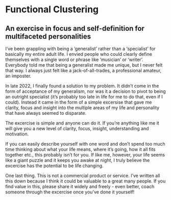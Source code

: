 # Functional Clustering
## An exercise in focus and self-definition for multifaceted personalities

I’ve been grappling with being a ‘generalist’ rather than a ‘specialist’ for basically my entire adult life.  I envied people who could clearly define themselves with a single word or phrase like ‘musician’ or ‘writer’.  Everybody told me that being a generalist made me unique, but I never felt that way.  I always just felt like a jack-of-all-trades, a professional amateur, an imposter.

In late 2022, I finally found a solution to my problem.  It didn’t come in the form of acceptance of my generalism, nor was it a decision to pivot to being an outright specialist (it’s probably too late in life for me to do that, even if I could).  Instead it came in the form of a simple excersise that gave me clarity, focus and insight into the multiple areas of my life and personality that have always seemed to disparate.

The excercise is simple and anyone can do it.  If you’re anything like me it will give you a new level of clarity, focus, insight, understanding and motivation.

If you can easily describe yourself with one word and don’t spend too much time thinking about what your life means, where it’s going, how it all fits together etc., this probably isn’t for you.  If like me, however, your life seems like a giant puzzle and it keeps you awake at night, I truly believe the excercise has the potential to be life changing.

One last thing.  This is not a commercial product or service.  I’ve written all this down because I think it could be valuable to a great many people.  If you find value in this, please share it widely and freely - even better, coach someone through the excercise once you’ve done it yourself!
